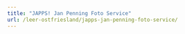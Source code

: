 ```yaml
---
title: "JAPPS! Jan Penning Foto Service"
url: /leer-ostfriesland/japps-jan-penning-foto-service/
---
```

